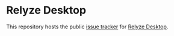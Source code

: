 # Relyze Desktop

This repository hosts the public [issue tracker](https://github.com/relyze-ltd/Relyze-Desktop/issues) for [Relyze Desktop](https://www.relyze.com/overview.html).
